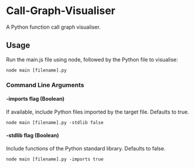 # Call-Graph-Visualiser

A Python function call graph visualiser.
## Usage
Run the main.js file using node, followed by the Python file to visualise:

    node main [filename].py

### Command Line Arguments

#### -imports flag (Boolean)
If available, include Python files imported by the target file. Defaults to true.

    node main [filename].py -stdlib false

#### -stdlib flag (Boolean)
Include functions of the Python standard library. Defaults to false.

    node main [filename].py -imports true
